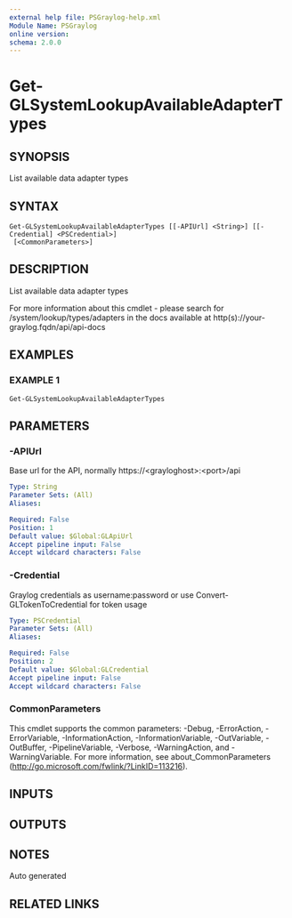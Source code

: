 ```yaml
---
external help file: PSGraylog-help.xml
Module Name: PSGraylog
online version:
schema: 2.0.0
---
```


# Get-GLSystemLookupAvailableAdapterTypes

## SYNOPSIS
List available data adapter types

## SYNTAX

```
Get-GLSystemLookupAvailableAdapterTypes [[-APIUrl] <String>] [[-Credential] <PSCredential>]
 [<CommonParameters>]
```

## DESCRIPTION
List available data adapter types


For more information about this cmdlet - please search for /system/lookup/types/adapters in the docs available at http(s)://your-graylog.fqdn/api/api-docs

## EXAMPLES

### EXAMPLE 1
```
Get-GLSystemLookupAvailableAdapterTypes
```

## PARAMETERS

### -APIUrl
Base url for the API, normally https://\<grayloghost\>:\<port\>/api

```yaml
Type: String
Parameter Sets: (All)
Aliases:

Required: False
Position: 1
Default value: $Global:GLApiUrl
Accept pipeline input: False
Accept wildcard characters: False
```

### -Credential
Graylog credentials as username:password or use Convert-GLTokenToCredential for token usage

```yaml
Type: PSCredential
Parameter Sets: (All)
Aliases:

Required: False
Position: 2
Default value: $Global:GLCredential
Accept pipeline input: False
Accept wildcard characters: False
```

### CommonParameters
This cmdlet supports the common parameters: -Debug, -ErrorAction, -ErrorVariable, -InformationAction, -InformationVariable, -OutVariable, -OutBuffer, -PipelineVariable, -Verbose, -WarningAction, and -WarningVariable.
For more information, see about_CommonParameters (http://go.microsoft.com/fwlink/?LinkID=113216).

## INPUTS

## OUTPUTS

## NOTES
Auto generated

## RELATED LINKS
